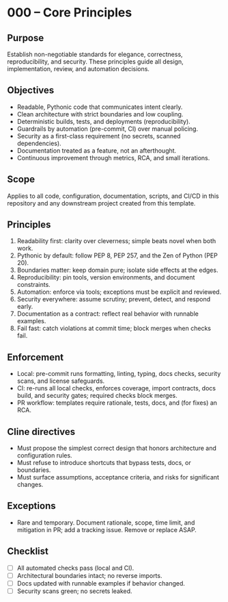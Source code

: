# 000 – Core Principles

## Purpose
Establish non-negotiable standards for elegance, correctness, reproducibility, and security. These principles guide all design, implementation, review, and automation decisions.

## Objectives
- Readable, Pythonic code that communicates intent clearly.
- Clean architecture with strict boundaries and low coupling.
- Deterministic builds, tests, and deployments (reproducibility).
- Guardrails by automation (pre-commit, CI) over manual policing.
- Security as a first-class requirement (no secrets, scanned dependencies).
- Documentation treated as a feature, not an afterthought.
- Continuous improvement through metrics, RCA, and small iterations.

## Scope
Applies to all code, configuration, documentation, scripts, and CI/CD in this repository and any downstream project created from this template.

## Principles
1. Readability first: clarity over cleverness; simple beats novel when both work.
2. Pythonic by default: follow PEP 8, PEP 257, and the Zen of Python (PEP 20).
3. Boundaries matter: keep domain pure; isolate side effects at the edges.
4. Reproducibility: pin tools, version environments, and document constraints.
5. Automation: enforce via tools; exceptions must be explicit and reviewed.
6. Security everywhere: assume scrutiny; prevent, detect, and respond early.
7. Documentation as a contract: reflect real behavior with runnable examples.
8. Fail fast: catch violations at commit time; block merges when checks fail.

## Enforcement
- Local: pre-commit runs formatting, linting, typing, docs checks, security scans, and license safeguards.
- CI: re-runs all local checks, enforces coverage, import contracts, docs build, and security gates; required checks block merges.
- PR workflow: templates require rationale, tests, docs, and (for fixes) an RCA.

## Cline directives
- Must propose the simplest correct design that honors architecture and configuration rules.
- Must refuse to introduce shortcuts that bypass tests, docs, or boundaries.
- Must surface assumptions, acceptance criteria, and risks for significant changes.

## Exceptions
- Rare and temporary. Document rationale, scope, time limit, and mitigation in PR; add a tracking issue. Remove or replace ASAP.

## Checklist
- [ ] All automated checks pass (local and CI).
- [ ] Architectural boundaries intact; no reverse imports.
- [ ] Docs updated with runnable examples if behavior changed.
- [ ] Security scans green; no secrets leaked.
